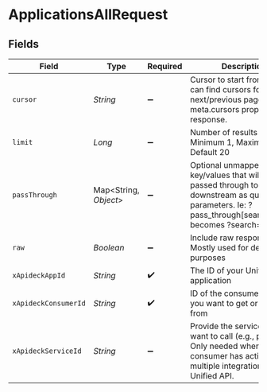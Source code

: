 # ApplicationsAllRequest


## Fields

| Field                                                                                                                                             | Type                                                                                                                                              | Required                                                                                                                                          | Description                                                                                                                                       | Example                                                                                                                                           |
| ------------------------------------------------------------------------------------------------------------------------------------------------- | ------------------------------------------------------------------------------------------------------------------------------------------------- | ------------------------------------------------------------------------------------------------------------------------------------------------- | ------------------------------------------------------------------------------------------------------------------------------------------------- | ------------------------------------------------------------------------------------------------------------------------------------------------- |
| `cursor`                                                                                                                                          | *String*                                                                                                                                          | :heavy_minus_sign:                                                                                                                                | Cursor to start from. You can find cursors for next/previous pages in the meta.cursors property of the response.                                  |                                                                                                                                                   |
| `limit`                                                                                                                                           | *Long*                                                                                                                                            | :heavy_minus_sign:                                                                                                                                | Number of results to return. Minimum 1, Maximum 200, Default 20                                                                                   |                                                                                                                                                   |
| `passThrough`                                                                                                                                     | Map<String, *Object*>                                                                                                                             | :heavy_minus_sign:                                                                                                                                | Optional unmapped key/values that will be passed through to downstream as query parameters. Ie: ?pass_through[search]=leads becomes ?search=leads | [object Object]                                                                                                                                   |
| `raw`                                                                                                                                             | *Boolean*                                                                                                                                         | :heavy_minus_sign:                                                                                                                                | Include raw response. Mostly used for debugging purposes                                                                                          |                                                                                                                                                   |
| `xApideckAppId`                                                                                                                                   | *String*                                                                                                                                          | :heavy_check_mark:                                                                                                                                | The ID of your Unify application                                                                                                                  |                                                                                                                                                   |
| `xApideckConsumerId`                                                                                                                              | *String*                                                                                                                                          | :heavy_check_mark:                                                                                                                                | ID of the consumer which you want to get or push data from                                                                                        |                                                                                                                                                   |
| `xApideckServiceId`                                                                                                                               | *String*                                                                                                                                          | :heavy_minus_sign:                                                                                                                                | Provide the service id you want to call (e.g., pipedrive). Only needed when a consumer has activated multiple integrations for a Unified API.     |                                                                                                                                                   |